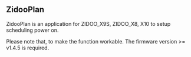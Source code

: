 

## ZidooPlan 

ZidooPlan is an application for ZIDOO_X9S, ZIDOO_X8, X10 to setup scheduling power on.

Please note that, to make the function workable. 
The firmware version >= v1.4.5 is required.

